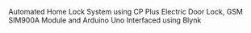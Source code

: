 Automated Home Lock System using CP Plus Electric Door Lock, GSM SIM900A Module and Arduino Uno
Interfaced using Blynk
